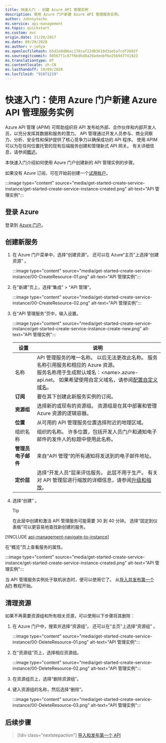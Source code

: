 ```yaml
---
title: 快速入门 - 创建 Azure API 管理实例
description: 使用 Azure 门户新建 Azure API 管理服务实例。
author: Johnnytechn
ms.service: api-management
ms.topic: quickstart
ms.custom: mvc
origin.date: 11/28/2017
ms.date: 09/29/2020
ms.author: v-johya
ms.openlocfilehash: b5d2a9d06ac176caf22d03610d3ae5a7cdf2b92f
ms.sourcegitcommit: 80567f1c67f6bdbd8a20adeebf6e2569d7741923
ms.translationtype: HT
ms.contentlocale: zh-CN
ms.lasthandoff: 10/09/2020
ms.locfileid: "91871219"
---
```

# <a name="quickstart-create-a-new-azure-api-management-service-instance-by-using-the-azure-portal"></a>快速入门：使用 Azure 门户新建 Azure API 管理服务实例

Azure API 管理 (APIM) 可帮助组织将 API 发布给外部、合作伙伴和内部开发人员，以充分发挥其数据和服务的潜力。 API 管理通过开发人员参与、商业洞察力、分析、安全性和保护提供了核心竞争力以确保成功的 API 程序。 使用 APIM 可以为在任何位置托管的现有后端服务创建和管理新式 API 网关。 有关详细信息，请参阅[概述](api-management-key-concepts.md)。

本快速入门介绍如何使用 Azure 门户创建新的 API 管理实例的步骤。

如果没有 Azure 订阅，可在开始前创建一个[试用帐户](https://www.azure.cn/pricing/1rmb-trial)。

:::image type="content" source="media/get-started-create-service-instance/get-started-create-service-instance-created.png" alt-text="API 管理实例":::

## <a name="sign-in-to-azure"></a>登录 Azure

登录到 [Azure 门户](https://portal.azure.cn)。

## <a name="create-a-new-service"></a>创建新服务

1. 在 Azure 门户菜单中，选择“创建资源”。 还可以在 Azure“主页”上选择“创建资源” 。 
   
   :::image type="content" source="media/get-started-create-service-instance/00-CreateResource-01.png" alt-text="API 管理实例":::

   
1. 在“新建”页上，选择“集成” > “API 管理”。

   :::image type="content" source="media/get-started-create-service-instance/00-CreateResource-02.png" alt-text="API 管理实例":::
   
1. 在“API 管理服务”页中，输入设置。

   :::image type="content" source="media/get-started-create-service-instance/get-started-create-service-instance-create-new.png" alt-text="API 管理实例":::
   
   | 设置                 | 说明   |                                                                     
   |-------------------------|-----------------------------------------------|
   | 名称                | API 管理服务的唯一名称。 以后无法更改此名称。 服务名称引用服务和相应的 Azure 资源。 <br/> 服务名称用于生成默认域名：\<name\>.azure-api.net。 如果希望使用自定义域名，请参阅[配置自定义域名](configure-custom-domain.md)。 |
   | **订阅**          | 要在其下创建此新服务实例的订阅。   |
   | **资源组**      |  选择新的或现有的资源组。 资源组是在其中部署和管理 Azure 资源的逻辑容器。 |
   | **位置**          | 从可用的 API 管理服务位置选择附近的地理区域。 | 
   | 组织名称   | 组织的名称。 许多位置，包括开发人员门户和通知电子邮件的发件人的标题中使用此名称。 |                                                         
   | **管理员电子邮件** | 来自“API 管理”的所有通知将发送到的电子邮件地址。   |  
   | **定价层**        | 选择“开发人员”层来评估服务。 此层不用于生产。 有关对 API 管理层进行缩放的详细信息，请参阅[升级和缩放](upgrade-and-scale.md)。 |

3. 选择“创建” 。

    > [!TIP]
    > 在此层中创建和激活 API 管理服务可能需要 30 到 40 分钟。 选择“固定到仪表板”可以更容易地查找新创建的服务。

[!INCLUDE [api-management-navigate-to-instance](../../includes/api-management-navigate-to-instance.md)]

在“概览”页上查看服务的属性。

   :::image type="content" source="media/get-started-create-service-instance/get-started-create-service-instance-created.png" alt-text="API 管理实例":::

当 API 管理服务实例处于联机状态时，便可以使用它了。 从[导入并发布第一个 API](import-and-publish.md) 教程开始。

## <a name="clean-up-resources"></a>清理资源

如果不再需要资源组和所有相关资源，可以使用以下步骤将其删除：

1. 在 Azure 门户中，搜索并选择“资源组”。 还可以在“主页”上选择“资源组” 。 

   :::image type="content" source="media/get-started-create-service-instance/00-DeleteResource-01.png" alt-text="API 管理实例":::

1. 在“资源组”页上，选择相应资源组。

   :::image type="content" source="media/get-started-create-service-instance/00-DeleteResource-02.png" alt-text="API 管理实例":::

1. 在资源组页上，选择“删除资源组”。 
   
1. 键入资源组的名称，然后选择“删除”。

   :::image type="content" source="media/get-started-create-service-instance/00-DeleteResource-03.png" alt-text="API 管理实例":::

## <a name="next-steps"></a>后续步骤

> [!div class="nextstepaction"]
> [导入和发布第一个 API](import-and-publish.md)

